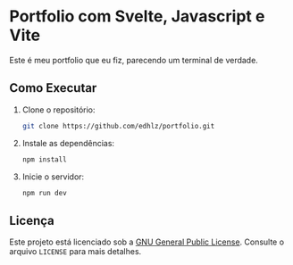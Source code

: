 # Portfolio com Svelte, Javascript e Vite

Este é meu portfolio que eu fiz, parecendo um terminal de verdade.

## Como Executar

1. Clone o repositório:
   ```bash
   git clone https://github.com/edhlz/portfolio.git
   ```
2. Instale as dependências:
    ```bash
    npm install
    ```
3. Inicie o servidor:
    ```bash
    npm run dev
    ```
## Licença

Este projeto está licenciado sob a [GNU General Public License](https://www.gnu.org/licenses/gpl-3.0.html). Consulte o arquivo ```LICENSE``` para mais detalhes.